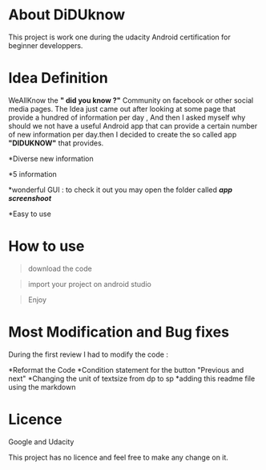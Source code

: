 # About DiDUknow

This project is work one during the udacity Android certification for beginner developpers.

# Idea Definition 

WeAllKnow the **" did you know ?"** Community on facebook or other social media pages. The Idea just came out after looking at some page that provide a hundred of information per day , And then I asked myself why should we not have a useful Android app that can provide a certain number of new information per day.then I decided to create the so called app **"DIDUKNOW"** that provides.

*Diverse new information

*5 information 

*wonderful GUI : to check it out you may open the folder called **_app screenshoot_**

*Easy to use 

# How to use 

>download the code 

>import your project on android studio

>Enjoy


# Most Modification and Bug fixes

During the first review I had to modify the code : 

*Reformat the Code 
*Condition statement for the button "Previous and next"
*Changing the unit of textsize from dp to sp 
*adding this readme file using the markdown 

# Licence 
Google and Udacity 

This project has no licence and feel free to make any change on it.







